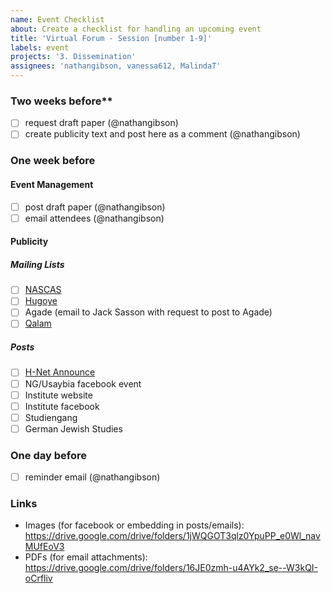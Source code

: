 ```yaml
---
name: Event Checklist
about: Create a checklist for handling an upcoming event
title: 'Virtual Forum - Session [number 1-9]'
labels: event
projects: '3. Dissemination'
assignees: 'nathangibson, vanessa612, MalindaT'
---
```

### Two weeks before**
- [ ] request draft paper (@nathangibson)
- [ ] create publicity text and post here as a comment (@nathangibson)

### One week before 
#### Event Management
- [ ] post draft paper (@nathangibson)
- [ ] email attendees (@nathangibson)
#### Publicity
##### Mailing Lists
- [ ] [NASCAS](https://groups.google.com/g/nascas)
- [ ] [Hugoye](https://groups.io/g/hugoye-list)
- [ ] Agade (email to Jack Sasson with request to post to Agade)
- [ ] [Qalam](https://www.dmg-web.de/iswi/qalam.html)

##### Posts
- [ ] [H-Net Announce](https://networks.h-net.org/h-announce)
- [ ] NG/Usaybia facebook event
- [ ] Institute website
- [ ] Institute facebook
- [ ] Studiengang
- [ ] German Jewish Studies

### One day before
- [ ] reminder email (@nathangibson)

### Links
- Images (for facebook or embedding in posts/emails): https://drive.google.com/drive/folders/1jWQGOT3qlz0YpuPP_e0Wl_navMUfEoV3
- PDFs (for email attachments): https://drive.google.com/drive/folders/16JE0zmh-u4AYk2_se--W3kQI-oCrfliv 